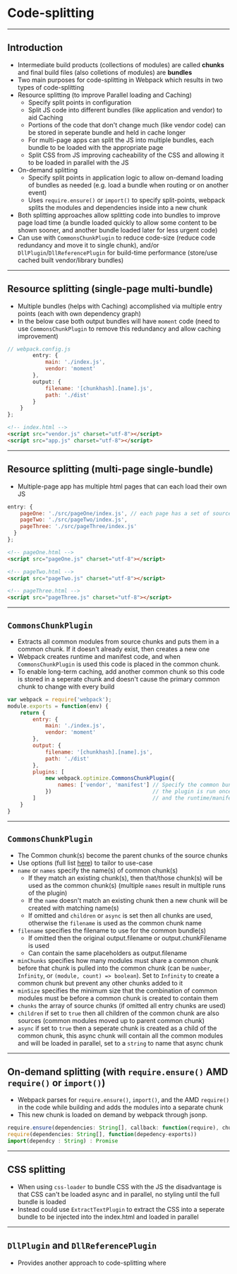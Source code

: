# Code-splitting

---

## Introduction

- Intermediate build products (collections of modules) are called **chunks** and final build files (also colletions of modules) are **bundles**
- Two main purposes for code-splitting in Webpack which results in two types of code-splitting
- Resource splitting (to improve Parallel loading and Caching)
  - Specify split points in configuration
  - Split JS code into different bundles (like application and vendor) to aid Caching
  - Portions of the code that don't change much (like vendor code) can be stored in seperate bundle and held in cache longer
  - For multi-page apps can split the JS into multiple bundles, each bundle to be loaded with the appropriate page
  - Split CSS from JS improving cacheability of the CSS and allowing it to be loaded in parallel with the JS
- On-demand splitting
  - Specify split points in application logic to allow on-demand loading of bundles as needed (e.g. load a bundle when routing or on another event)
  - Uses `require.ensure()` or `import()` to specify split-points, webpack splits the modules and dependencies inside into a new chunk
- Both splitting approaches allow splitting code into bundles to improve page load time (a bundle loaded quickly to allow some content to be shown sooner, and another bundle loaded later for less urgent code)
- Can use with `CommonsChunkPlugin` to reduce code-size (reduce code redundancy and move it to single chunk), and/or `DllPlugin`/`DllReferencePlugin` for build-time performance (store/use cached built vendor/library bundles)

---

## Resource splitting (single-page multi-bundle)

- Multiple bundles (helps with Caching) accomplished via multiple entry points (each with own dependency graph)
- In the below case both output bundles will have `moment` code (need to use `CommonsChunkPlugin` to remove this redundancy and allow caching improvement)

```js
// webpack.config.js
        entry: {
            main: './index.js',
            vendor: 'moment'
        },
        output: {
            filename: '[chunkhash].[name].js',
            path: './dist'
        }
    }
};
```

```html
<!-- index.html -->
<script src="vendor.js" charset="utf-8"></script>
<script src="app.js" charset="utf-8"></script>
```

---

## Resource splitting (multi-page single-bundle)

- Multiple-page app has multiple html pages that can each load their own JS

```js
entry: {
    pageOne: './src/pageOne/index.js', // each page has a set of source files in its own folder with entry point index.js
    pageTwo: './src/pageTwo/index.js',
    pageThree: './src/pageThree/index.js'
  }
};
```

```html
<!-- pageOne.html -->
<script src="pageOne.js" charset="utf-8"></script>

<!-- pageTwo.html -->
<script src="pageTwo.js" charset="utf-8"></script>

<!-- pageThree.html -->
<script src="pageThree.js" charset="utf-8"></script>
```

---

## `CommonsChunkPlugin`

- Extracts all common modules from source chunks and puts them in a common chunk. If it doesn't already exist, then creates a new one
- Webpack creates runtime and manifest code, and when `CommonsChunkPlugin` is used this code is placed in the common chunk.  
- To enable long-term caching, add another common chunk so this code is stored in a seperate chunk and doesn't cause the primary common chunk to change with every build

```js
var webpack = require('webpack');
module.exports = function(env) {
    return {
        entry: {
            main: './index.js',
            vendor: 'moment'
        },
        output: {
            filename: '[chunkhash].[name].js',
            path: './dist'
        },
        plugins: [
            new webpack.optimize.CommonsChunkPlugin({
                names: ['vendor', 'manifest'] // Specify the common bundle and add a second to store webpack runtime code
            })                                // the plugin is run once for each entry, 
        ]                                     // and the runtime/manifest will be stored in the final entry
    }
}
```

---

## `CommonsChunkPlugin`

- The Common chunk(s) become the parent chunks of the source chunks
- Use options (full list [here](https://webpack.js.org/plugins/commons-chunk-plugin/)) to tailor to use-case
- `name` or `names` specify the name(s) of common chunk(s)
    - If they match an existing chunk(s), then that/those chunk(s) will be used as the common chunk(s) (multiple `names` result in multiple runs of the plugin)
    - If the `name` doesn't match an existing chunk then a new chunk will be created with matching name(s)
    - If omitted and `children` or `async` is set then all chunks are used, otherwise the `filename` is used as the common chunk name
- `filename` specifies the filename to use for the common bundle(s)
    - If omitted then the original output.filename or output.chunkFilename is used
    - Can contain the same placeholders as output.filename
- `minChunks` specifies how many modules must share a common chunk before that chunk is pulled into the common chunk (can be `number`, `Infinity`, or `(module, count) => boolean`). Set to `Infinity` to create a common chunk but prevent any other chunks added to it
- `minSize` specifies the minimum size that the combination of common modules must be before a common chunk is created to contain them
- `chunks` the array of source chunks (if omitted all entry chunks are used)
- `children` if set to `true` then all children of the common chunk are also sources (common modules moved up to parent common chunk)
- `async` if set to `true` then a seperate chunk is created as a child of the common chunk, this async chunk will contain all the common modules and will be loaded in parallel, set to a `string` to name that async chunk

---

## On-demand splitting (with `require.ensure()` AMD `require()` or `import()`)

- Webpack parses for `require.ensure()`, `import()`, and the AMD `require()` in the code while building and adds the modules into a separate chunk
- This new chunk is loaded on demand by webpack through jsonp.

```js
require.ensure(dependencies: String[], callback: function(require), chunkName: String)
require(dependencies: String[], function(depedency-exports))
import(dependcy : String) : Promise
```

---

## CSS splitting

- When using `css-loader` to bundle CSS with the JS the disadvantage is that CSS can't be loaded async and in parallel, no styling until the full bundle is loaded
- Instead could use `ExtractTextPlugin` to extract the CSS into a seperate bundle to be injected into the index.html and loaded in parallel

---

## `DllPlugin` and `DllReferencePlugin`

- Provides another approach to code-splitting where 

